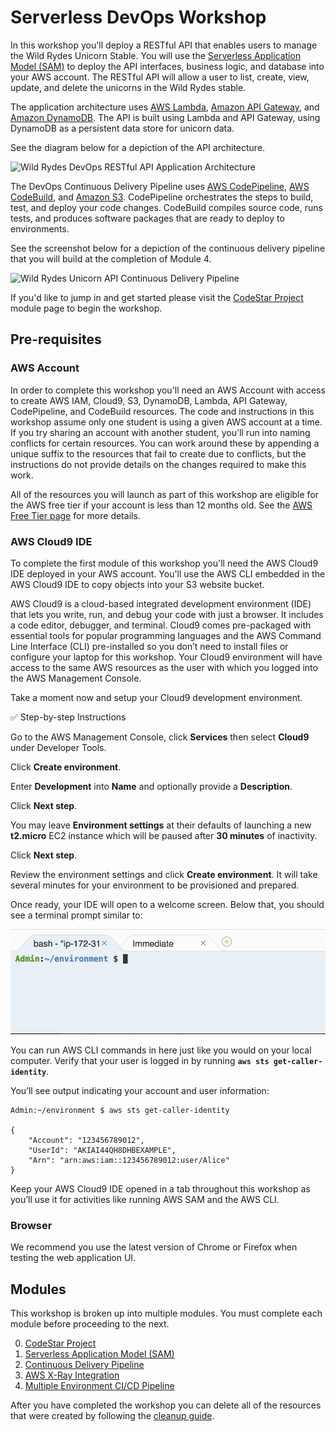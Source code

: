 # Serverless DevOps Workshop

In this workshop you'll deploy a RESTful API that enables users to manage the Wild Rydes Unicorn Stable.  You will use the [Serverless Application Model (SAM)](https://github.com/awslabs/serverless-application-model) to deploy the API interfaces, business logic, and database into your AWS account.  The RESTful API will allow a user to list, create, view, update, and delete the unicorns in the Wild Rydes stable.

The application architecture uses [AWS Lambda](https://aws.amazon.com/lambda/), [Amazon API Gateway](https://aws.amazon.com/api-gateway/), and [Amazon DynamoDB](https://aws.amazon.com/dynamodb/).  The API is built using Lambda and API Gateway, using DynamoDB as a persistent data store for unicorn data.

See the diagram below for a depiction of the API architecture.

![Wild Rydes DevOps RESTful API Application Architecture](images/wildrydes-devops-api-architecture.png)

The DevOps Continuous Delivery Pipeline uses [AWS CodePipeline](https://aws.amazon.com/codepipeline/), [AWS CodeBuild](https://aws.amazon.com/codebuild/), and [Amazon S3](https://aws.amazon.com/s3/).  CodePipeline orchestrates the steps to build, test, and deploy your code changes.  CodeBuild compiles source code, runs tests, and produces software packages that are ready to deploy to environments.

See the screenshot below for a depiction of the continuous delivery pipeline that you will build at the completion of Module 4.

![Wild Rydes Unicorn API Continuous Delivery Pipeline](images/codepipeline-final.png)

If you'd like to jump in and get started please visit the [CodeStar Project](0_CodeStar) module page to begin the workshop.

## Pre-requisites

### AWS Account

In order to complete this workshop you'll need an AWS Account with access to create AWS IAM, Cloud9, S3, DynamoDB, Lambda, API Gateway, CodePipeline, and CodeBuild resources. The code and instructions in this workshop assume only one student is using a given AWS account at a time. If you try sharing an account with another student, you'll run into naming conflicts for certain resources. You can work around these by appending a unique suffix to the resources that fail to create due to conflicts, but the instructions do not provide details on the changes required to make this work.

All of the resources you will launch as part of this workshop are eligible for the AWS free tier if your account is less than 12 months old. See the [AWS Free Tier page](https://aws.amazon.com/free/) for more details.

### AWS Cloud9 IDE

To complete the first module of this workshop you'll need the AWS Cloud9 IDE deployed in your AWS account. You'll use the AWS CLI embedded in the AWS Cloud9 IDE to copy objects into your S3 website bucket.

AWS Cloud9 is a cloud-based integrated development environment (IDE) that lets you write, run, and debug your code with just a browser. It includes a code editor, debugger, and terminal. Cloud9 comes pre-packaged with essential tools for popular programming languages and the AWS Command Line Interface (CLI) pre-installed so you don’t need to install files or configure your laptop for this workshop. Your Cloud9 environment will have access to the same AWS resources as the user with which you logged into the AWS Management Console.

Take a moment now and setup your Cloud9 development environment.

✅ Step-by-step Instructions

Go to the AWS Management Console, click **Services** then select **Cloud9** under Developer Tools.

Click **Create environment**.

Enter **Development** into **Name** and optionally provide a **Description**.

Click **Next step**.

You may leave **Environment settings** at their defaults of launching a new **t2.micro** EC2 instance which will be paused after **30 minutes** of inactivity.

Click **Next step**.

Review the environment settings and click **Create environment**. It will take several minutes for your environment to be provisioned and prepared.

Once ready, your IDE will open to a welcome screen. Below that, you should see a terminal prompt similar to:

![Wild Rydes Unicorn API Continuous Delivery Pipeline](images/setup-cloud9-terminal.png)

You can run AWS CLI commands in here just like you would on your local computer. Verify that your user is logged in by running **`aws sts get-caller-identity`**.

You’ll see output indicating your account and user information:

~~~~
Admin:~/environment $ aws sts get-caller-identity

{
    "Account": "123456789012",
    "UserId": "AKIAI44QH8DHBEXAMPLE",
    "Arn": "arn:aws:iam::123456789012:user/Alice"
}
~~~~

Keep your AWS Cloud9 IDE opened in a tab throughout this workshop as you’ll use it for activities like running AWS SAM and the AWS CLI.

### Browser

We recommend you use the latest version of Chrome or Firefox when testing the web application UI.


## Modules

This workshop is broken up into multiple modules. You must complete each module before proceeding to the next.

0. [CodeStar Project](0_CodeStar)
1. [Serverless Application Model (SAM)](1_ServerlessApplicationModel)
2. [Continuous Delivery Pipeline](2_ContinuousDeliveryPipeline)
3. [AWS X-Ray Integration](3_XRay)
4. [Multiple Environment CI/CD Pipeline](4_MultipleEnvironments)


After you have completed the workshop you can delete all of the resources that were created by following the [cleanup guide](9_CleanUp).
